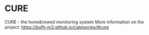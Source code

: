 # CURE
CURE - the homebrewed monitoring system
More information on the project:
https://bofh-m3.github.io/categories/#cure
